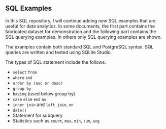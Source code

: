 ## SQL Examples

In this SQL repository, I will continue adding new SQL examples that are useful for data analytics. In some documents, the first part contains the fabricated dataset for demonstration and the following part contains the SQL querying examples. In others only SQL querying examples are shown.

The examples contain both standard SQL and PostgreSQL syntax. SQL queries are written and tested using SQLite Studio.

The types of SQL statement include the follows:

* `select` `from`
* `where` `and`
* `order by (asc or desc)`
* `group by`
* `having`  (used below group by)
* `case` `else` `end` `as`
* `inner join` and `left join`, `on`
* `date()`
* Statement for subquery
* Statistics such as `count`, `max`, `min`, `sum`, `avg`

 